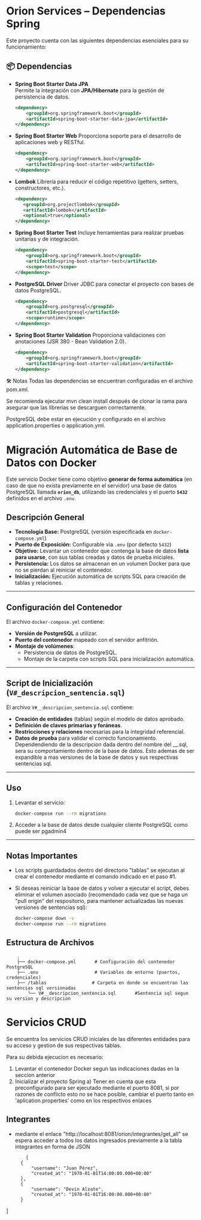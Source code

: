 
# Orion Services – Dependencias Spring

Este proyecto cuenta con las siguientes dependencias esenciales para su funcionamiento:

## 📦 Dependencias

- **Spring Boot Starter Data JPA**  
  Permite la integración con **JPA/Hibernate** para la gestión de persistencia de datos.
  ```xml
  <dependency>
      <groupId>org.springframework.boot</groupId>
      <artifactId>spring-boot-starter-data-jpa</artifactId>
  </dependency>
- **Spring Boot Starter Web**
Proporciona soporte para el desarrollo de aplicaciones web y RESTful.

  ```xml
  <dependency>
      <groupId>org.springframework.boot</groupId>
      <artifactId>spring-boot-starter-web</artifactId>
  </dependency>

- **Lombok**
Librería para reducir el código repetitivo (getters, setters, constructores, etc.).

   ```xml
  <dependency>
      <groupId>org.projectlombok</groupId>
      <artifactId>lombok</artifactId>
      <optional>true</optional>
  </dependency>
- **Spring Boot Starter Test**
Incluye herramientas para realizar pruebas unitarias y de integración.

  ```xml
  <dependency>
      <groupId>org.springframework.boot</groupId>
      <artifactId>spring-boot-starter-test</artifactId>
      <scope>test</scope>
  </dependency>
- **PostgreSQL Driver**
Driver JDBC para conectar el proyecto con bases de datos PostgreSQL.

    ```xml
    <dependency>
        <groupId>org.postgresql</groupId>
        <artifactId>postgresql</artifactId>
        <scope>runtime</scope>
    </dependency>
- **Spring Boot Starter Validation**
Proporciona validaciones con anotaciones (JSR 380 - Bean Validation 2.0).

    ````xml
    <dependency>
        <groupId>org.springframework.boot</groupId>
        <artifactId>spring-boot-starter-validation</artifactId>
    </dependency>
🛠️ Notas
Todas las dependencias se encuentran configuradas en el archivo pom.xml.

Se recomienda ejecutar mvn clean install después de clonar la rama para asegurar que las librerías se descarguen correctamente.

PostgreSQL debe estar en ejecución y configurado en el archivo application.properties o application.yml.

#  Migración Automática de Base de Datos con Docker

Este servicio Docker tiene como objetivo **generar de forma automática** (en caso de que no exista previamente en el servidor) una base de datos PostgreSQL llamada **`orion_db`**, utilizando las credenciales y el puerto **`5432`** definidos en el archivo `.env`.

##  Descripción General

- **Tecnología Base:** PostgreSQL (versión especificada en `docker-compose.yml`)
- **Puerto de Exposición:** Configurable vía `.env` (por defecto `5432`)
- **Objetivo:** Levantar un contenedor que contenga la base de datos **lista para usarse**, con sus tablas creadas y datos de prueba iniciales.
- **Persistencia:** Los datos se almacenan en un volumen Docker para que no se pierdan al reiniciar el contenedor.
- **Inicialización:** Ejecución automática de scripts SQL para creación de tablas y relaciones.

---

##  Configuración del Contenedor

El archivo `docker-compose.yml` contiene:

- **Versión de PostgreSQL** a utilizar.
- **Puerto del contenedor** mapeado con el servidor anfitrión.
- **Montaje de volúmenes**:
  - Persistencia de datos de PostgreSQL.
  - Montaje de la carpeta con scripts SQL para inicialización automática.

---

##  Script de Inicialización (`V#_descripcion_sentencia.sql`)

El archivo `V#__descripcion_sentencia.sql` contiene:

- **Creación de entidades** (tablas) según el modelo de datos aprobado.
- **Definición de claves primarias y foráneas**.
- **Restricciones y relaciones** necesarias para la integridad referencial.
- **Datos de prueba** para validar el correcto funcionamiento.
  Dependendiendo de la descripcion dada dentro del nombre del __.sql, sera su comportamiento dentro de la base de datos. Esto ademas de ser expandible a mas versiones de la base de datos y sus respectivas sentencias sql. 

---

##  Uso

1. Levantar el servicio:

    ```bash
    docker-compose run --rm migrations
    ```

2. Acceder a la base de datos desde cualquier cliente PostgreSQL como puede ser pgadmin4

---

##  Notas Importantes

- Los scripts guardadados dentro del directorio "tablas" se ejecutan al crear el contenedor mediante el comando indicado en el paso #1.
- Si deseas reiniciar la base de datos y volver a ejecutar el script, debes eliminar el volumen asociado (recomendado cada vez que se haga un "pull origin" del respositorio, para mantener actualizadas las nuevas versiones de sentencias sql):

    ```bash
    docker-compose down -v
    docker-compose run --rm migrations
    ```


##  Estructura de Archivos

  ```plaintext
      .
      ├── docker-compose.yml       # Configuración del contenedor PostgreSQL
      ├── .env                     # Variables de entorno (puertos, credenciales)
      ├── /tablas                 # Carpeta en donde se encuentran las sentencias sql versionadas
          └── V#__descripcion_sentencia.sql       #Sentencia sql segun su version y descripcion
  ```
#  Servicios CRUD

Se encuentra los servicios CRUD iniciales de las diferentes entidades para su acceso y gestion de sus respectivas tablas.

Para su debida ejecucion es necesario:
  1. Levantar el contenedor Docker segun las indicaciones dadas en la seccion anterior
  2. Inicializar el proyecto Spring
      a) Tener en cuenta que esta preconfigurado para ser ejecutado mediante el puerto 8081, si por razones de conflicto esto no se hace posible, cambiar el puerto tanto en         'aplication.properties' como en los respectivos enlaces

##  Integrantes
- mediante el enlace "http://localhost:8081/orion/integrantes/get_all" se espera acceder a todos los datos ingresados previamente a la tabla integrantes en forma de JSON
  ```Respuesta esperada con los datos iniciales de prueba
      [
    {
        "username": "Juan Pérez",
        "created_at": "1970-01-01T14:00:00.000+00:00"
    },
    {
        "username": "Devin Alzate",
        "created_at": "1970-01-01T16:00:00.000+00:00"
    }
]
  ```
